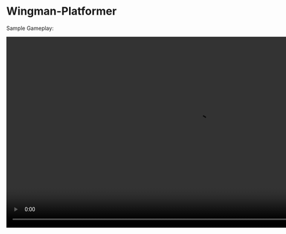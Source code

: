 # Wingman-Platformer
 
Sample Gameplay:

<video width="1000" type="video/mp4" src="https://github.com/same19/Wingman-Platformer/assets/86081703/8d02e42d-e8cb-453c-8a37-04390bb39f8d">





